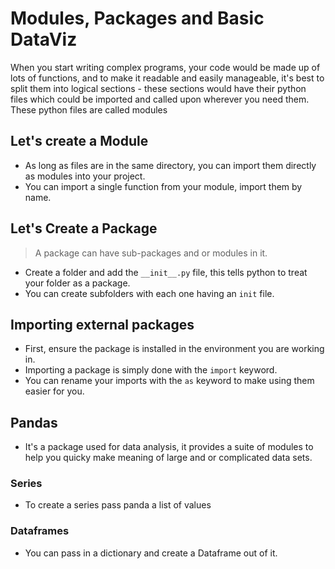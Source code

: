 # Modules, Packages and Basic DataViz

When you start writing complex programs, your code would be made up of lots of functions, and to make it readable and easily manageable, it's best to split them into logical sections - these sections would have their python files which could be imported and called upon wherever you need them. These python files are called modules

## Let's create a Module

- As long as files are in the same directory, you can import them directly as modules into your project.
- You can import a single function from your module, import them by name.

## Let's Create a Package

> A package can have sub-packages and or modules in it.

- Create a folder and add the `__init__.py` file, this tells python to treat your folder as a package.
- You can create subfolders with each one having an `init` file.

## Importing external packages

- First, ensure the package is installed in the environment you are working in.
- Importing a package is simply done with the `import` keyword.
- You can rename your imports with the `as` keyword to make using them easier for you.

## Pandas

- It's a package used for data analysis, it provides a suite of modules to help you quicky make meaning of large and or complicated data sets.

### Series

- To create a series pass panda a list of values

### Dataframes

- You can pass in a dictionary and create a Dataframe out of it.
